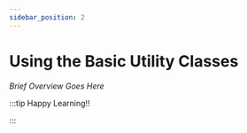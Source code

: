 ```yaml
---
sidebar_position: 2
---
```


# Using the Basic Utility Classes

_Brief Overview Goes Here_

:::tip Happy Learning!!

<QuestButton text="Go To Quest" link="https://app.stackup.dev/quest_page/using-the-basic-utility-classes" />

:::
